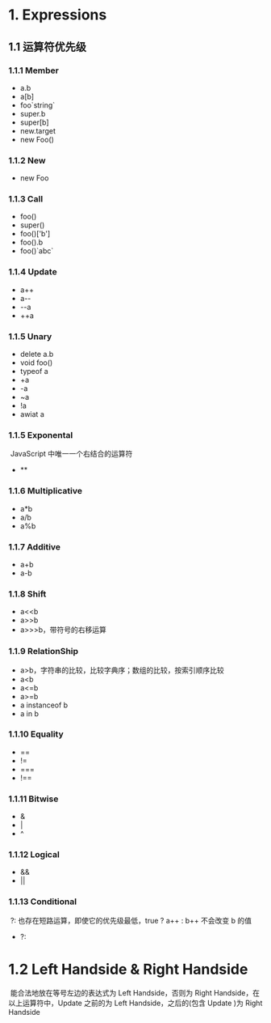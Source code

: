 # 1. Expressions

## 1.1 运算符优先级

### 1.1.1 Member

- a.b
- a[b]
- foo\`string\`
- super.b
- super[b]
- new.target
- new Foo()

### 1.1.2 New

- new Foo

### 1.1.3 Call

- foo()
- super()
- foo()['b']
- foo().b
- foo()\`abc\`

### 1.1.4 Update

- a++
- a--
- --a
- ++a

### 1.1.5 Unary

- delete a.b
- void foo()
- typeof a
- +a
- -a
- ~a
- !a
- awiat a

### 1.1.5 Exponental 

​	JavaScript 中唯一一个右结合的运算符

- **

### 1.1.6 Multiplicative

- a*b
- a/b
- a%b

### 1.1.7 Additive

- a+b
- a-b

### 1.1.8 Shift

- a<<b
- a>>b
- a>>>b，带符号的右移运算

### 1.1.9 RelationShip

- a>b，字符串的比较，比较字典序；数组的比较，按索引顺序比较
- a<b
- a<=b
- a>=b
- a instanceof b
- a in b

### 1.1.10 Equality

- ==
- !=
- ===
- !==

### 1.1.11 Bitwise

- &
- |
- ^

### 1.1.12 Logical

- &&
- ||

### 1.1.13 Conditional

​	?: 也存在短路运算，即使它的优先级最低，true ? a++ : b++ 不会改变 b 的值

- ?:

# 1.2 Left Handside & Right Handside

​	能合法地放在等号左边的表达式为 Left Handside，否则为 Right Handside，在以上运算符中，Update 之前的为 Left Handside，之后的(包含 Update )为 Right Handside

